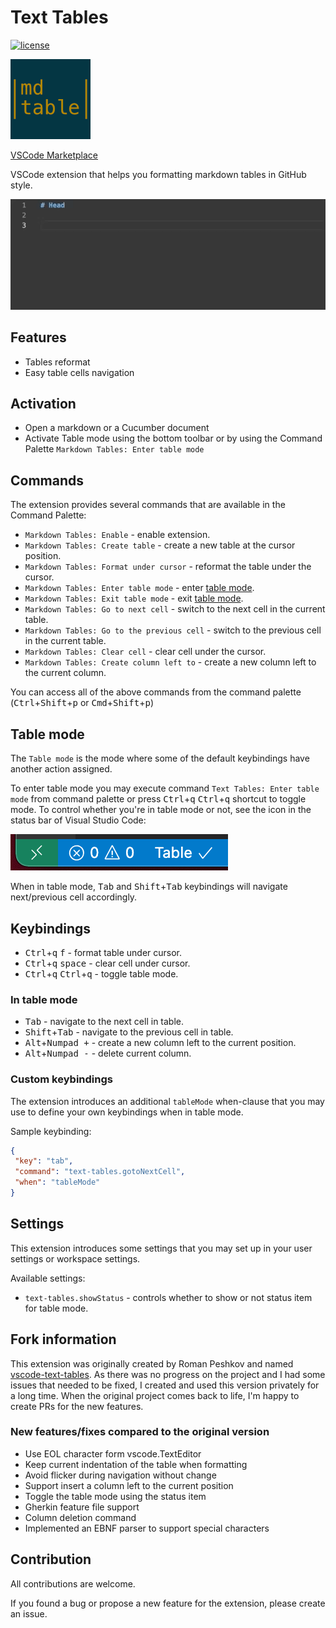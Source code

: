 # Text Tables

[![license][license-badge]][LICENSE]

![Text tables](icons/icon.png)

[VSCode Marketplace](https://marketplace.visualstudio.com/items?itemName=pharndt.vscode-markdown-table)

VSCode extension that helps you formatting markdown tables in GitHub style.

![Sample](doc/sample.gif)

## Features

- Tables reformat
- Easy table cells navigation

## Activation

- Open a markdown or a Cucumber document
- Activate Table mode using the bottom toolbar or by using the Command Palette `Markdown Tables: Enter table mode`

## Commands

The extension provides several commands that are available in the Command Palette:

- `Markdown Tables: Enable` - enable extension.
- `Markdown Tables: Create table` - create a new table at the cursor position.
- `Markdown Tables: Format under cursor` - reformat the table under the cursor.
- `Markdown Tables: Enter table mode` - enter [table mode](#table-mode).
- `Markdown Tables: Exit table mode` - exit [table mode](#table-mode).
- `Markdown Tables: Go to next cell` - switch to the next cell in the current table.
- `Markdown Tables: Go to the previous cell` - switch to the previous cell in the current table.
- `Markdown Tables: Clear cell` - clear cell under the cursor.
- `Markdown Tables: Create column left to` - create a new column left to the current column.

You can access all of the above commands from the command palette (<kbd>Ctrl</kbd>+<kbd>Shift</kbd>+<kbd>p</kbd> or <kbd>Cmd</kbd>+<kbd>Shift</kbd>+<kbd>p</kbd>)

## Table mode

The `Table mode` is the mode where some of the default keybindings have another action assigned.

To enter table mode you may execute command `Text Tables: Enter table mode` from command palette or press <kbd>Ctrl</kbd>+<kbd>q</kbd> <kbd>Ctrl</kbd>+<kbd>q</kbd> shortcut to toggle mode. To control whether you're in table mode or not, see the icon in the status bar of Visual Studio Code:

![Table mode status](doc/table-mode-status.png)

When in table mode, <kbd>Tab</kbd> and <kbd>Shift</kbd>+<kbd>Tab</kbd> keybindings will navigate next/previous cell accordingly.

## Keybindings

- <kbd>Ctrl</kbd>+<kbd>q</kbd> <kbd>f</kbd> - format table under cursor.
- <kbd>Ctrl</kbd>+<kbd>q</kbd> <kbd>space</kbd> - clear cell under cursor.
- <kbd>Ctrl</kbd>+<kbd>q</kbd> <kbd>Ctrl</kbd>+<kbd>q</kbd> - toggle table mode.

### In table mode

- <kbd>Tab</kbd> - navigate to the next cell in table.
- <kbd>Shift</kbd>+<kbd>Tab</kbd> - navigate to the previous cell in table.
- <kbd>Alt</kbd>+<kbd>Numpad +</kbd> - create a new column left to the current position.
- <kbd>Alt</kbd>+<kbd>Numpad -</kbd> - delete current column.

### Custom keybindings

The extension introduces an additional `tableMode` when-clause that you may use to define your own keybindings when in table mode.

Sample keybinding:

```json
{
 "key": "tab",
 "command": "text-tables.gotoNextCell",
 "when": "tableMode"
}
```

## Settings

This extension introduces some settings that you may set up in your user settings or workspace settings.

Available settings:

- `text-tables.showStatus` - controls whether to show or not status item for table mode.

## Fork information
This extension was originally created by Roman Peshkov and named [vscode-text-tables](https://github.com/rpeshkov/vscode-text-tables).
As there was no progress on the project and I had some issues that needed to be fixed, I created and used this version
privately for a long time. When the original project comes back to life, I'm happy to create PRs for the new features.

### New features/fixes compared to the original version

- Use EOL character form vscode.TextEditor
- Keep current indentation of the table when formatting
- Avoid flicker during navigation without change
- Support insert a column left to the current position
- Toggle the table mode using the status item
- Gherkin feature file support
- Column deletion command
- Implemented an EBNF parser to support special characters

## Contribution

All contributions are welcome.

If you found a bug or propose a new feature for the extension, please create an issue.

[LICENSE]: ./LICENSE
[license-badge]: https://img.shields.io/badge/license-MIT-blue.svg
